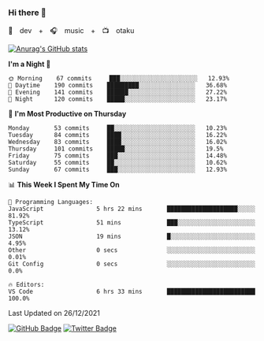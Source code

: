 ### Hi there 👋

🚀　dev　+　🎧　music　+　📺　otaku


[![Anurag's GitHub stats](https://github-readme-stats.vercel.app/api?username=koheitasaka&count_private=true&show_icons=true&theme=monokai)](https://github.com/koheitasaka/github-readme-stats)

<!--START_SECTION:waka-->
**I'm a Night 🦉** 

```text
🌞 Morning    67 commits     ███░░░░░░░░░░░░░░░░░░░░░░   12.93% 
🌆 Daytime    190 commits    █████████░░░░░░░░░░░░░░░░   36.68% 
🌃 Evening    141 commits    ██████░░░░░░░░░░░░░░░░░░░   27.22% 
🌙 Night      120 commits    █████░░░░░░░░░░░░░░░░░░░░   23.17%

```
📅 **I'm Most Productive on Thursday** 

```text
Monday       53 commits     ██░░░░░░░░░░░░░░░░░░░░░░░   10.23% 
Tuesday      84 commits     ████░░░░░░░░░░░░░░░░░░░░░   16.22% 
Wednesday    83 commits     ████░░░░░░░░░░░░░░░░░░░░░   16.02% 
Thursday     101 commits    █████░░░░░░░░░░░░░░░░░░░░   19.5% 
Friday       75 commits     ███░░░░░░░░░░░░░░░░░░░░░░   14.48% 
Saturday     55 commits     ██░░░░░░░░░░░░░░░░░░░░░░░   10.62% 
Sunday       67 commits     ███░░░░░░░░░░░░░░░░░░░░░░   12.93%

```


📊 **This Week I Spent My Time On** 

```text
💬 Programming Languages: 
JavaScript               5 hrs 22 mins       ████████████████████░░░░░   81.92% 
TypeScript               51 mins             ███░░░░░░░░░░░░░░░░░░░░░░   13.12% 
JSON                     19 mins             █░░░░░░░░░░░░░░░░░░░░░░░░   4.95% 
Other                    0 secs              ░░░░░░░░░░░░░░░░░░░░░░░░░   0.01% 
Git Config               0 secs              ░░░░░░░░░░░░░░░░░░░░░░░░░   0.0%

🔥 Editors: 
VS Code                  6 hrs 33 mins       █████████████████████████   100.0%

```


 Last Updated on 26/12/2021
<!--END_SECTION:waka-->

[![GitHub Badge](https://img.shields.io/badge/GitHub-100000?style=for-the-badge&logo=github&logoColor=white)](https://github.com/koheitasaka)
[![Twitter Badge](https://img.shields.io/badge/Twitter-1DA1F2?style=for-the-badge&logo=twitter&logoColor=white)](https://twitter.com/sleep_asleep_)
